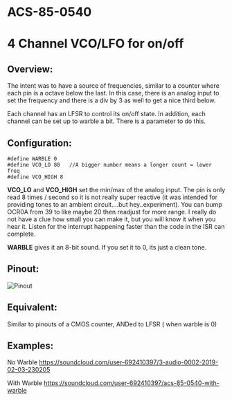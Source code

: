 # ACS-85-0540
4 Channel VCO/LFO for on/off
==============

## Overview:
The intent was to have a source of frequencies, similar to a counter where each pin is a octave below the last.  In this case, there is an analog input to set the frequency and there is a div by 3 as well to get a nice third below.

Each channel has an LFSR to control its on/off state. 
In addition, each channel can be set up to warble a bit.  There is a parameter to do this.

## Configuration:

```
#define WARBLE 0
#define VCO_LO 80   //A bigger number means a longer count = lower freq
#define VCO_HIGH 8
```

**VCO_LO** and **VCO_HIGH** set the min/max of the analog input.  The pin is only read 8 times / second so it
is not really super reactive (it was intended for providing tones to an ambient circuit....but hey..experiment).  You can bump OCR0A from 39 to like maybe 20 then readjust for more range.  I
really do not have a clue how small you can make it, but you will know it when you hear it.
Listen for the interrupt happening faster than the code in the ISR can complete.

**WARBLE** gives it an 8-bit sound.  If you set it to 0, its just a clean tone.
 

## Pinout:
![Pinout](https://github.com/robstave/ArduinoComponentSketches/blob/master/ACS-85%20ATTiny85%20sketches/ACS-85-0540/images/acs-85-0540.png)

## Equivalent:
Similar to pinouts of a CMOS counter, ANDed to LFSR ( when warble is 0)

## Examples:

No Warble
https://soundcloud.com/user-692410397/3-audio-0002-2019-02-03-230205

With Warble
https://soundcloud.com/user-692410397/acs-85-0540-with-warble


 

